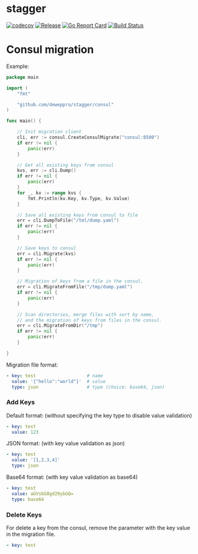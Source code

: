 # stagger

[![codecov](https://codecov.io/gh/deweppro/stagger/branch/master/graph/badge.svg)](https://codecov.io/gh/deweppro/stagger)
[![Release](https://img.shields.io/github/release/deweppro/stagger.svg?style=flat-square)](https://github.com/deweppro/stagger/releases/latest)
[![Go Report Card](https://goreportcard.com/badge/github.com/deweppro/stagger)](https://goreportcard.com/report/github.com/deweppro/stagger)
[![Build Status](https://travis-ci.com/deweppro/stagger.svg?branch=master)](https://travis-ci.com/deweppro/stagger)

# Consul migration

Example:
```go
package main

import (
	"fmt"

	"github.com/deweppro/stagger/consul"
)

func main() {

	// Init migration client
	cli, err := consul.CreateConsulMigrate("consul:8500")
	if err != nil {
		panic(err)
	}

	// Get all existing keys from consul
	kvs, err := cli.Dump()
	if err != nil {
		panic(err)
	}
	for _, kv := range kvs {
		fmt.Println(kv.Key, kv.Type, kv.Value)
	}

	// Save all existing keys from consul to file
	err = cli.DumpToFile("/tml/dump.yaml")
	if err != nil {
		panic(err)
	}

	// Save keys to consul
	err = cli.Migrate(kvs)
	if err != nil {
		panic(err)
	}

	// Migration of keys from a file in the consul.
	err = cli.MigrateFromFile("/tmp/dump.yaml")
	if err != nil {
		panic(err)
	}

	// Scan directories, merge files with sort by name,
	// and the migration of keys from files in the consul.
	err = cli.MigrateFromDir("/tmp")
	if err != nil {
		panic(err)
	}

}

```

Migration file format:

```yaml
- key: test                   # name
  value: '{"hello":"world"}'  # value
  type: json                  # type (choice: base64, json)
```

### Add Keys

Default format: (without specifying the key type to disable value validation)
```yaml
- key: test  
  value: 123
```

JSON format: (with key value validation as json)
```yaml
- key: test  
  value: '[1,2,3,4]'
  type: json
```

Base64 format: (with key value validation as base64)
```yaml
- key: test  
  value: aGVsbG8gd29ybGQ=
  type: base64
```

### Delete Keys

For delete a key from the consul, remove the parameter with the key value in the migration file.
```yaml
- key: test
```